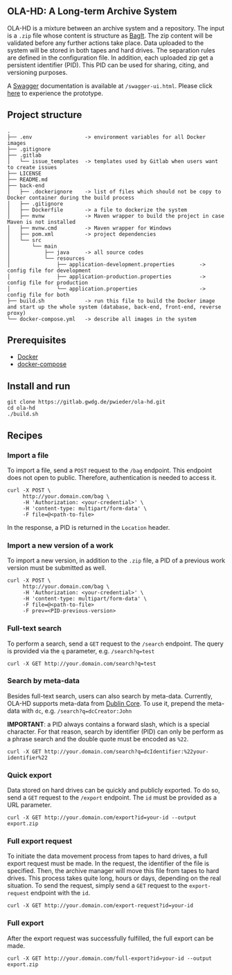 ## OLA-HD: A Long-term Archive System
OLA-HD is a mixture between an archive system and a repository.
The input is a `.zip` file whose content is structure as [BagIt](https://tools.ietf.org/html/rfc8493 "BagIt RFC").
The zip content will be validated before any further actions take place.
Data uploaded to the system will be stored in both tapes and hard drives.
The separation rules are defined in the configuration file.
In addition, each uploaded zip get a persistent identifier (PID).
This PID can be used for sharing, citing, and versioning purposes.

A [Swagger](https://swagger.io/ "Swagger homepage") documentation is available at `/swagger-ui.html`.
Please click [here](http://141.5.98.232/ "OLA-HD Prototype") to experience the prototype.

## Project structure
```
.
├── .env                 -> environment variables for all Docker images
├── .gitignore
├── .gitlab
│   └── issue_templates  -> templates used by Gitlab when users want to create issues
├── LICENSE
├── README.md
├── back-end
│   ├── .dockerignore    -> list of files which should not be copy to Docker container during the build process
│   ├── .gitignore
│   ├── Dockerfile       -> a file to dockerize the system
│   ├── mvnw             -> Maven wrapper to build the project in case Maven is not installed
│   ├── mvnw.cmd         -> Maven wrapper for Windows
│   ├── pom.xml          -> project dependencies
│   └── src
│       └── main
│           ├── java     -> all source codes
│           └── resources
│               ├── application-development.properties        -> config file for development
│               ├── application-production.properties         -> config file for production
│               └── application.properties                    -> config file for both
├── build.sh             -> run this file to build the Docker image and start up the whole system (database, back-end, front-end, reverse proxy)
└── docker-compose.yml   -> describe all images in the system
```

## Prerequisites
* [Docker](https://docs.docker.com/install/ "Docker installation guide")
* [docker-compose](https://docs.docker.com/compose/install/ "docker-compose installation guide")

## Install and run
```
git clone https://gitlab.gwdg.de/pwieder/ola-hd.git
cd ola-hd
./build.sh
```

## Recipes
### Import a file
To import a file, send a `POST` request to the `/bag` endpoint.
This endpoint does not open to public.
Therefore, authentication is needed to access it.
```
curl -X POST \
     http://your.domain.com/bag \
     -H 'Authorization: <your-credential>' \
     -H 'content-type: multipart/form-data' \
     -F file=@<path-to-file>
```
In the response, a PID is returned in the `Location` header.

### Import a new version of a work
To import a new version, in addition to the `.zip` file, a PID of a previous work version must be submitted as well.
```
curl -X POST \
     http://your.domain.com/bag \
     -H 'Authorization: <your-credential>' \
     -H 'content-type: multipart/form-data' \
     -F file=@<path-to-file>
     -F prev=<PID-previous-version>
```

### Full-text search
To perform a search, send a `GET` request to the `/search` endpoint.
The query is provided via the `q` parameter, e.g. `/search?q=test`
```
curl -X GET http://your.domain.com/search?q=test
```

### Search by meta-data
Besides full-text search, users can also search by meta-data.
Currently, OLA-HD supports meta-data from [Dublin Core](https://www.dublincore.org/specifications/dublin-core/dces/).
To use it, prepend the meta-data with `dc`, e.g. `/search?q=dcCreator:John`

**IMPORTANT**: a PID always contains a forward slash, which is a special character.
For that reason, search by identifier (PID) can only be perform as a phrase search and the double quote must be encoded as `%22`.
```
curl -X GET http://your.domain.com/search?q=dcIdentifier:%22your-identifier%22
```

### Quick export
Data stored on hard drives can be quickly and publicly exported.
To do so, send a `GET` request to the `/export` endpoint.
The `id` must be provided as a URL parameter.
```
curl -X GET http://your.domain.com/export?id=your-id --output export.zip
```

### Full export request
To initiate the data movement process from tapes to hard drives, a full export request must be made.
In the request, the identifier of the file is specified.
Then, the archive manager will move this file from tapes to hard drives.
This process takes quite long, hours or days, depending on the real situation.
To send the request, simply send a `GET` request to the `export-request` endpoint with the `id`.
```
curl -X GET http://your.domain.com/export-request?id=your-id
```

### Full export
After the export request was successfully fulfilled, the full export can be made.
```
curl -X GET http://your.domain.com/full-export?id=your-id --output export.zip
```